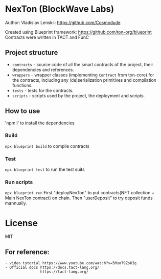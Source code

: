 # NexTon (BlockWave Labs)
Author: Vladislav Lenskii: https://github.com/Cosmodude

Created using Blueprint framework: https://github.com/ton-org/blueprint
Contracts were written in TACT and FunC
## Project structure

-   `contracts` - source code of all the smart contracts of the project, their dependencies and references.
-   `wrappers` - wrapper classes (implementing `Contract` from ton-core) for the contracts, including any (de)serialization primitives and compilation functions.
-   `tests` - tests for the contracts.
-   `scripts` - scripts used by the project, the deployment and scripts.

## How to use

'npm i' to install the dependencies

### Build

`npx blueprint build` to compile contracts 

### Test

`npx blueprint test` to run the test suits 

### Run scripts

`npx blueprint run`
First "deployNexTon" to put contracts(NFT collection + Main NexTon contract) on chain.
Then "userDeposit" to try deposit funds mannually.

# License
MIT

## For reference:
    
    - video tutorial https://www.youtube.com/watch?v=5Muo79ZsOIg
    - Official docs https://docs.tact-lang.org/
                    https://tact-lang.org/
